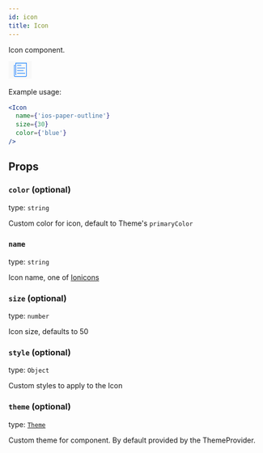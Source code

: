```yaml
---
id: icon
title: Icon
---
```


Icon component.

![Icon component](assets/icon.png)

Example usage: 
```jsx
<Icon
  name={'ios-paper-outline'}
  size={30}
  color={'blue'}
/>
```

## Props

### `color` (optional)
type: `string`

Custom color for icon, default to Theme's `primaryColor`

### `name`
type: `string`

Icon name, one of [Ionicons](https://github.com/oblador/react-native-vector-icons/blob/master/glyphmaps/Ionicons.json)

### `size` (optional)
type: `number`

Icon size, defaults to 50

### `style` (optional)
type: `Object`

Custom styles to apply to the Icon

### `theme` (optional)
type: [`Theme`](theme.html)

Custom theme for component. By default provided by the ThemeProvider.

